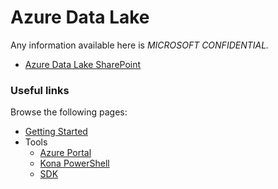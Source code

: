 # Azure Data Lake

Any information available here is *MICROSOFT CONFIDENTIAL.*


* [Azure Data Lake SharePoint](http://aka.ms/AzureDataLake)


### Useful links

Browse the following pages:

* [Getting Started](docs/GettingStarted.md)
* Tools
    * [Azure Portal](docs/AzurePortal/FirstSteps.md)
    * [Kona PowerShell](docs/PowerShell/FirstSteps.md)
    * [SDK](docs/SDK/FirstSteps.md)